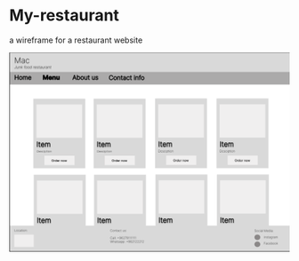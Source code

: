 # My-restaurant
a wireframe for a restaurant website

![](Screen%20Shot%202023-03-27%20at%203.01.54%20PM.png)